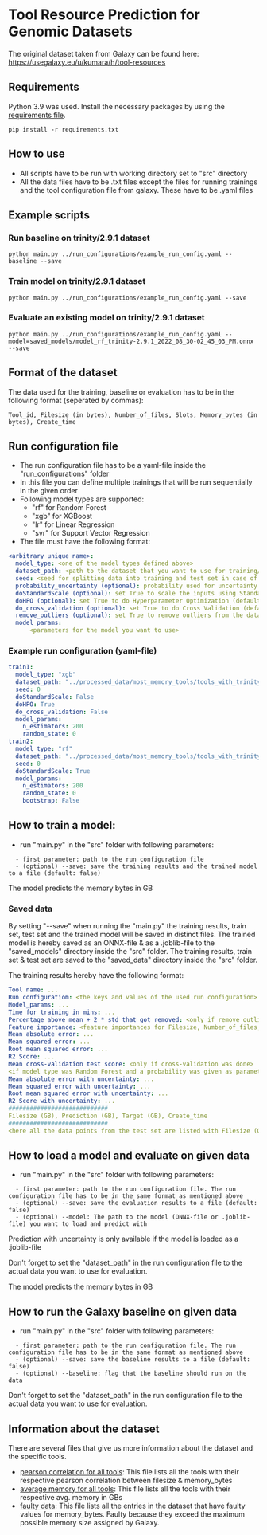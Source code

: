 # Tool Resource Prediction for Genomic Datasets

The original dataset taken from Galaxy can be found here: https://usegalaxy.eu/u/kumara/h/tool-resources

## Requirements
Python 3.9 was used.
Install the necessary packages by using the [requirements file](requirements.txt).
```
pip install -r requirements.txt
```

## How to use

- All scripts have to be run with working directory set to "src" directory
- All the data files have to be .txt files except the files for running trainings and the tool configuration file from galaxy. These have to be .yaml files

## Example scripts

### Run baseline on trinity/2.9.1 dataset
```
python main.py ../run_configurations/example_run_config.yaml --baseline --save
```

### Train model on trinity/2.9.1 dataset
```
python main.py ../run_configurations/example_run_config.yaml --save
```

### Evaluate an existing model on trinity/2.9.1 dataset
```
python main.py ../run_configurations/example_run_config.yaml --model=saved_models/model_rf_trinity-2.9.1_2022_08_30-02_45_03_PM.onnx --save
```

## Format of the dataset
The data used for the training, baseline or evaluation has to be in the following format (seperated by commas):
```
Tool_id, Filesize (in bytes), Number_of_files, Slots, Memory_bytes (in bytes), Create_time
```

## Run configuration file
- The run configuration file has to be a yaml-file inside the "run_configurations" folder
- In this file you can define multiple trainings that will be run sequentially in the given order
- Following model types are supported: 
  - "rf" for Random Forest
  - "xgb" for XGBoost
  - "lr" for Linear Regression
  - "svr" for Support Vector Regression
- The file must have the following format:
```yaml
<arbitrary unique name>:
  model_type: <one of the model types defined above>
  dataset_path: <path to the dataset that you want to use for training/evaluation/baseline>
  seed: <seed for splitting data into training and test set in case of training>
  probability_uncertainty (optional): probability used for uncertainty prediction in range [0,1]
  doStandardScale (optional): set True to scale the inputs using StandardScaler (default --> False)
  doHPO (optional): set True to do Hyperparameter Optimization (default --> false)
  do_cross_validation (optional): set True to do Cross Validation (default --> false)
  remove_outliers (optional): set True to remove outliers from the data before training (default --> false)Outliers are data points outside of mean +- 2 * standard deviation
  model_params:
      <parameters for the model you want to use>
```

### Example run configuration (yaml-file)

```yaml
train1:
  model_type: "xgb"
  dataset_path: "../processed_data/most_memory_tools/tools_with_trinity/trinity/2.9.1.txt"
  seed: 0
  doStandardScale: False
  doHPO: True 
  do_cross_validation: False
  model_params:
    n_estimators: 200
    random_state: 0
train2:
  model_type: "rf"
  dataset_path: "../processed_data/most_memory_tools/tools_with_trinity/trinity/2.9.1.txt"
  seed: 0
  doStandardScale: True
  model_params:
    n_estimators: 200
    random_state: 0
    bootstrap: False
```

## How to train a model:
- run "main.py" in the "src" folder with following parameters:
```
  - first parameter: path to the run configuration file
  - (optional) --save: save the training results and the trained model to a file (default: false)
```
The model predicts the memory bytes in GB

### Saved data
By setting "--save" when running the "main.py" the training results, train set, test set and the trained model will be saved in distinct files.
The trained model is hereby saved as an ONNX-file & as a .joblib-file to the "saved_models" directory inside the "src" folder.
The training results, train set & test set are saved to the "saved_data" directory inside the "src" folder. 

The training results hereby have the following format:
```yaml
Tool name: ...
Run configuratiom: <the keys and values of the used run configuration>
Model_params: ...
Time for training in mins: ...
Percentage above mean + 2 * std that got removed: <only if remove_outliers was True in run configuration>
Feature importance: <feature importances for Filesize, Number_of_files, Slots>
Mean absolute error: ...
Mean squared error: ...
Root mean squared error: ...
R2 Score: ...
Mean cross-validation test score: <only if cross-validation was done>
<if model type was Random Forest and a probability was given as parameter the following metrics are also given>
Mean absolute error with uncertainty: ...
Mean squared error with uncertainty: ...
Root mean squared error with uncertainty: ...
R2 Score with uncertainty: ...
############################
Filesize (GB), Prediction (GB), Target (GB), Create_time
############################
<here all the data points from the test set are listed with Filesize (GB), Prediction (GB), Target (GB), Create_time> 
```

## How to load a model and evaluate on given data

- run "main.py" in the "src" folder with following parameters:
```
  - first parameter: path to the run configuration file. The run configuration file has to be in the same format as mentioned above
  - (optional) --save: save the evaluation results to a file (default: false)
  - (optional) --model: The path to the model (ONNX-file or .joblib-file) you want to load and predict with
```

Prediction with uncertainty is only available if the model is loaded as a .joblib-file

Don't forget to set the "dataset_path" in the run configuration file to the actual data you want to use for evaluation.

The model predicts the memory bytes in GB

## How to run the Galaxy baseline on given data

- run "main.py" in the "src" folder with following parameters:
```
  - first parameter: path to the run configuration file. The run configuration file has to be in the same format as mentioned above
  - (optional) --save: save the baseline results to a file (default: false)
  - (optional) --baseline: flag that the baseline should run on the data
```

Don't forget to set the "dataset_path" in the run configuration file to the actual data you want to use for evaluation.

## Information about the dataset

There are several files that give us more information about the dataset and the specific tools.

- [pearson correlation for all tools](processed_data/pearson_corr_scores.csv):
  This file lists all the tools with their respective pearson correlation between filesize & memory_bytes
- [average memory for all tools](processed_data/avg_memory_for_all_tools.csv):
  This file lists all the tools with their respective avg. memory in GBs
- [faulty data](processed_data/dataset_labeled/faulty_data.txt):
  This file lists all the entries in the dataset that have faulty values for memory_bytes. 
  Faulty because they exceed the maximum possible memory size assigned by Galaxy.